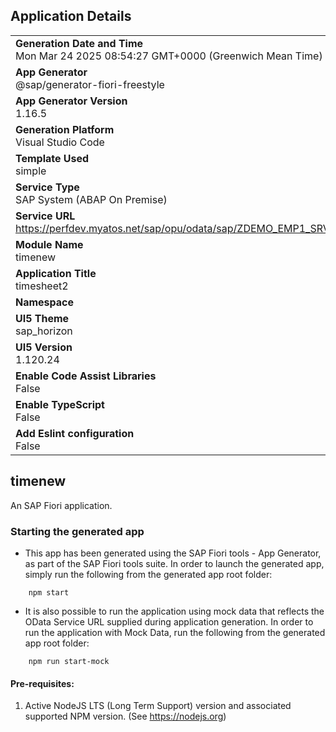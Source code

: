 ## Application Details
|               |
| ------------- |
|**Generation Date and Time**<br>Mon Mar 24 2025 08:54:27 GMT+0000 (Greenwich Mean Time)|
|**App Generator**<br>@sap/generator-fiori-freestyle|
|**App Generator Version**<br>1.16.5|
|**Generation Platform**<br>Visual Studio Code|
|**Template Used**<br>simple|
|**Service Type**<br>SAP System (ABAP On Premise)|
|**Service URL**<br>https://perfdev.myatos.net/sap/opu/odata/sap/ZDEMO_EMP1_SRV|
|**Module Name**<br>timenew|
|**Application Title**<br>timesheet2|
|**Namespace**<br>|
|**UI5 Theme**<br>sap_horizon|
|**UI5 Version**<br>1.120.24|
|**Enable Code Assist Libraries**<br>False|
|**Enable TypeScript**<br>False|
|**Add Eslint configuration**<br>False|

## timenew

An SAP Fiori application.

### Starting the generated app

-   This app has been generated using the SAP Fiori tools - App Generator, as part of the SAP Fiori tools suite.  In order to launch the generated app, simply run the following from the generated app root folder:

```
    npm start
```

- It is also possible to run the application using mock data that reflects the OData Service URL supplied during application generation.  In order to run the application with Mock Data, run the following from the generated app root folder:

```
    npm run start-mock
```

#### Pre-requisites:

1. Active NodeJS LTS (Long Term Support) version and associated supported NPM version.  (See https://nodejs.org)


